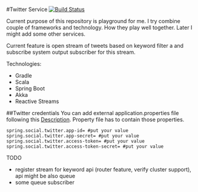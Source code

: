 #Twitter Service [![Build Status](https://drone.io/github.com/chali/twitter-service/status.png)](https://drone.io/github.com/chali/twitter-service/latest)

Current purpose of this repository is playground for me. I try combine couple of frameworks and technology. How they play well together. Later I might add some other services.

Current feature is open stream of tweets based on keyword filter a and subscribe system output subscriber for this stream.

Technologies:
* Gradle
* Scala
* Spring Boot
* Akka
* Reactive Streams

##Twitter credentials
You can add external application.properties file following this [Description](http://docs.spring.io/spring-boot/docs/current/reference/html/boot-features-external-config.html#boot-features-external-config-application-property-files). Property file has to contain those properties.

    spring.social.twitter.app-id= #put your value
    spring.social.twitter.app-secret= #put your value
    spring.social.twitter.access-token= #put your value
    spring.social.twitter.access-token-secret= #put your value

TODO
* register stream for keyword api (router feature, verify cluster support), api might be also queue
* some queue subscriber